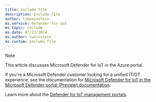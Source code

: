 ```yaml
---
title: include file
description: include file
author: limwainstein
ms.service: defender-for-iot
ms.topic: include
ms.date: 07/23/2024
ms.author: lwainstein
ms.custom: include file
---
```


> [!NOTE]
> This article discusses Microsoft Defender for IoT in the Azure portal.
>
> If you're a Microsoft Defender customer looking for a unified IT/OT experience, see the documentation for [Microsoft Defender for IoT in the Microsoft Defender portal (Preview) documentation](/defender-for-iot/).
>
> Learn more about the [Defender for IoT management portals](/defender-for-iot/microsoft-defender-iot#what-are-the-different-flavors-for-microsoft-defender-for-iot).